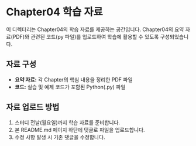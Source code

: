 # Chapter04 학습 자료

이 디렉터리는 Chapter04의 학습 자료를 제공하는 공간입니다.
Chapter04의 요약 자료(PDF)와 관련된 코드(py 파일)를 업로드하여 학습에 활용할 수 있도록 구성되었습니다.

## 자료 구성
- **요약 자료:** 각 Chapter의 핵심 내용을 정리한 PDF 파일
- **코드:** 실습 및 예제 코드가 포함된 Python(.py) 파일

## 자료 업로드 방법
1. 스터디 전날(월요일)까지 학습 자료를 준비합니다.
2. 본 README.md 페이지 하단에 댓글로 파일을 업로드합니다.
3. 수정 사항 발생 시 기존 댓글을 수정합니다. 